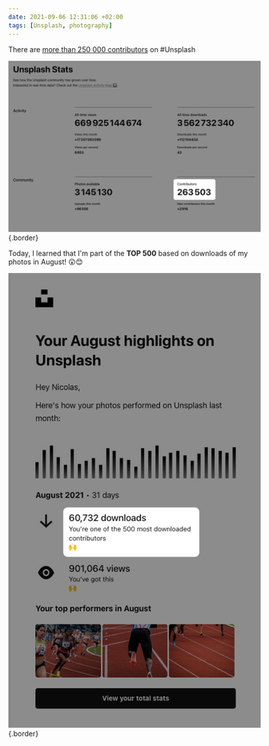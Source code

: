 ```yaml
---
date: 2021-09-06 12:31:06 +02:00
tags: [Unsplash, photography]
---
```


There are [more than 250 000 contributors](https://unsplash.com/stats) on #Unsplash

![Unsplash stats](unsplash-stats-contributors-2021-08.png){.border}

Today, I learned that I'm part of the **TOP 500** based on downloads of my photos in August! 😲😊

![Unsplash top 500 contributors](unsplash-top-500-2021-08.png){.border}
